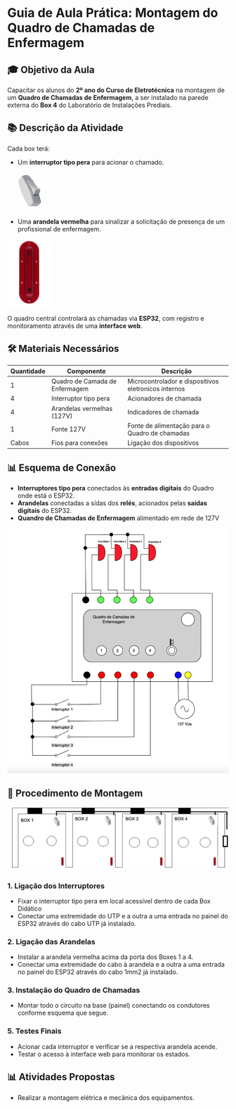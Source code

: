 # Guia de Aula Prática: Montagem do Quadro de Chamadas de Enfermagem

## 🎓 Objetivo da Aula

Capacitar os alunos do **2º ano do Curso de Eletrotécnica** na montagem de um **Quadro de Chamadas de Enfermagem**, a ser instalado na parede externa do **Box 4** do Laboratório de Instalações Prediais.

## 📚 Descrição da Atividade

Cada box terá:
- Um **interruptor tipo pera** para acionar o chamado.

<img src="img/interruptor_tipo_pera.png" alt="interruptor_pera" width="100">

- Uma **arandela vermelha** para sinalizar a solicitação de presença de um profissional de enfermagem.

<img src="https://github.com/Epaminondaslage/quadro_de_chamadas/blob/main/img/arandela_led.png" alt="arandela" width="100">

O quadro central controlará as chamadas via **ESP32**, com registro e monitoramento através de uma **interface web**.

## 🛠️ Materiais Necessários

| Quantidade | Componente                        | Descrição                                 |
|------------|-----------------------------------|---------------------------------------------|
| 1          | Quadro de Camada de Enfermagem    | Microcontrolador e dispositivos eletronicos internos                 |
| 4          | Interruptor tipo pera             | Acionadores de chamada                     |
| 4          | Arandelas vermelhas (127V)  | Indicadores de chamada                     |
| 1          | Fonte 127V  | Fonte de alimentação para o Quadro de chamadas   |
| Cabos      | Fios para conexões                | Ligação dos dispositivos                  |

## 📊 Esquema de Conexão

- **Interruptores tipo pera** conectados às **entradas digitais** do Quadro onde está o ESP32.
- **Arandelas** conectadas a sídas dos **relés**, acionados pelas **saídas digitais** do ESP32.
- **Quandro de Chamadas de Enfermagem** alimentado em rede de 127V

<img src="https://github.com/Epaminondaslage/quadro_de_chamadas/blob/main/img/ligacao.png" alt="box" width="600">  

## 🔧 Procedimento de Montagem

<img src="https://github.com/Epaminondaslage/quadro_de_chamadas/blob/main/img/box.png" alt="box" width="700">

### 1. Ligação dos Interruptores
- Fixar o interruptor tipo pera em local acessível dentro de cada Box Didático
- Conectar uma extremidade do UTP e a outra a uma entrada no painel do ESP32 através do cabo UTP já instalado.

### 2. Ligação das Arandelas
- Instalar a arandela vermelha acima da porta dos Boxes 1 a 4.
- Conectar uma extremidade do cabo à arandela e a outra a uma entrada no painel do ESP32 através do cabo 1mm2 já instalado.

### 3. Instalação do Quadro de Chamadas
- Montar todo o circuito na base (painel) conectando os condutores conforme esquema que segue.

### 5. Testes Finais
- Acionar cada interruptor e verificar se a respectiva arandela acende.
- Testar o acesso à interface web para monitorar os estados.

## 📊 Atividades Propostas
- Realizar a montagem elétrica e mecânica dos equipamentos.


